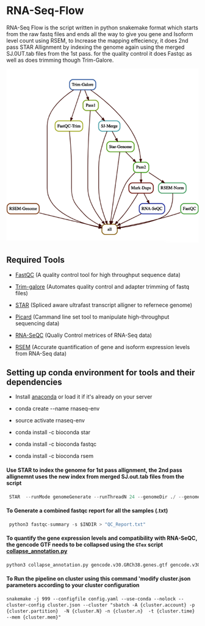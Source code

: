 # RNA-Seq-Flow

 RNA-Seq Flow is the script written in python snakemake format which starts from the raw fastq files and ends all the way to give you gene and Isoform level count using RSEM, to Increase the mapping effeciency, it does 2nd pass STAR Allignment by indexing the genome again  using the  merged SJ.0UT.tab files from the 1st pass. for the quality control it does Fastqc as well as does trimming though Trim-Galore.

   ![workflow](DAG.png) 

## Required Tools  

 * [FastQC](https://www.bioinformatics.babraham.ac.uk/projects/fastqc/) (A quality control tool for high throughput sequence data)

 * [Trim-galore](https://www.bioinformatics.babraham.ac.uk/projects/trim_galore/) (Automates quality  control and adapter trimming of fastq files)

 * [STAR](https://github.com/alexdobin/STAR) (Spliced aware ultrafast transcript alligner to refernece genome)

 * [Picard](https://broadinstitute.github.io/picard/) (Cammand line set  tool to manipulate high-throughput sequencing data)

 * [RNA-SeQC](https://software.broadinstitute.org/cancer/cga/rna-seqc) (Qualiy Control metrices of RNA-Seq data)

 * [RSEM](https://github.com/deweylab/RSEM) (Accurate quantification of gene and isoform expression levels from RNA-Seq data)


## Setting up conda environment for tools and their dependencies 

* Install [anaconda](https://docs.anaconda.com/anaconda/install/) or load it if it's already on your server

* conda create --name rnaseq-env

* source activate rnaseq-env

* conda install -c bioconda star

* conda install -c bioconda fastqc

* conda install -c bioconda rsem

#### Use STAR to index the genome for 1st pass allignment, the 2nd pass allignemnt uses the new index from merged SJ.out.tab files from the  script
```python
 STAR  --runMode genomeGenerate --runThreadN 24 --genomeDir ./ --genomeFastaFiles hg38.fa 
```
#### To Generate a combined fastqc report for all the samples (.txt) 
```python
 python3 fastqc-summary -s $INDIR > "QC_Report.txt"
```
#### To quantify the gene expression levels and compatibility with RNA-SeQC, the gencode GTF needs to be collapsed using the `GTex` script [collapse_annotation.py](https://github.com/broadinstitute/gtex-pipeline/blob/master/gene_model/collapse_annotation.py)
```python
python3 collapse_annotation.py gencode.v30.GRCh38.genes.gtf gencode.v30.GRCh38.genes.gtf
```
#### To Run the pipeline on cluster using this command 'modify cluster.json  parameters according to your cluster configuration 
```
snakemake -j 999 --configfile config.yaml --use-conda --nolock --cluster-config cluster.json --cluster "sbatch -A {cluster.account} -p {cluster.partition}  -N {cluster.N} -n {cluster.n}  -t {cluster.time} --mem {cluster.mem}"
```